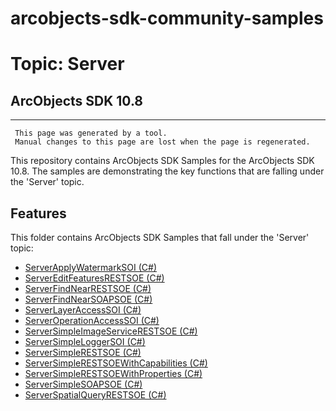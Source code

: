 # arcobjects-sdk-community-samples 
# Topic: Server
## ArcObjects SDK 10.8  

----------
     This page was generated by a tool.
     Manual changes to this page are lost when the page is regenerated.

This repository contains ArcObjects SDK Samples for the ArcObjects SDK 10.8.  The samples are demonstrating the key functions that are falling under the 'Server' topic.  


## Features

This folder contains ArcObjects SDK Samples that fall under the 'Server' topic:

* [ServerApplyWatermarkSOI (C#)](../../../../tree/master/Net/Server/ServerApplyWatermarkSOI)  
* [ServerEditFeaturesRESTSOE (C#)](../../../../tree/master/Net/Server/ServerEditFeaturesRESTSOE)  
* [ServerFindNearRESTSOE (C#)](../../../../tree/master/Net/Server/ServerFindNearRESTSOE)  
* [ServerFindNearSOAPSOE (C#)](../../../../tree/master/Net/Server/ServerFindNearSOAPSOE)  
* [ServerLayerAccessSOI (C#)](../../../../tree/master/Net/Server/ServerLayerAccessSOI)  
* [ServerOperationAccessSOI (C#)](../../../../tree/master/Net/Server/ServerOperationAccessSOI)  
* [ServerSimpleImageServiceRESTSOE (C#)](../../../../tree/master/Net/Server/ServerSimpleImageServiceRESTSOE)  
* [ServerSimpleLoggerSOI (C#)](../../../../tree/master/Net/Server/ServerSimpleLoggerSOI)  
* [ServerSimpleRESTSOE (C#)](../../../../tree/master/Net/Server/ServerSimpleRESTSOE)  
* [ServerSimpleRESTSOEWithCapabilities (C#)](../../../../tree/master/Net/Server/ServerSimpleRESTSOEWithCapabilities)  
* [ServerSimpleRESTSOEWithProperties (C#)](../../../../tree/master/Net/Server/ServerSimpleRESTSOEWithProperties)  
* [ServerSimpleSOAPSOE (C#)](../../../../tree/master/Net/Server/ServerSimpleSOAPSOE)  
* [ServerSpatialQueryRESTSOE (C#)](../../../../tree/master/Net/Server/ServerSpatialQueryRESTSOE)  


